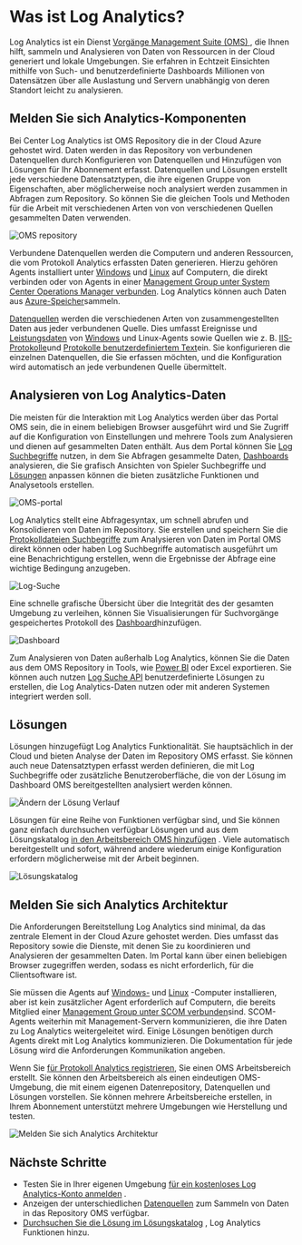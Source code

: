 <properties
   pageTitle="Was ist Log Analytics? | Microsoft Azure"
   description="Log Analytics ist ein Dienst in Vorgänge Management Suite (OMS), die hilft Ihnen sammeln und Betrieb von Ressourcen in der Cloud generierte Daten analysieren und lokalen Umgebung.  In diesem Artikel enthält eine kurze Übersicht über die verschiedenen Komponenten des Log Analytics und Links zu ausführlichen Inhalt."
   services="log-analytics"
   documentationCenter=""
   authors="bwren"
   manager="jwhit"
   editor="tysonn" />
<tags
   ms.service="log-analytics"
   ms.devlang="na"
   ms.topic="hero-article"
   ms.tgt_pltfrm="na"
   ms.workload="infrastructure-services"
   ms.date="09/06/2016"
   ms.author="bwren" />

# <a name="what-is-log-analytics"></a>Was ist Log Analytics?
Log Analytics ist ein Dienst [Vorgänge Management Suite \(OMS\) ](../operations-management-suite/operations-management-suite-overview.md) , die Ihnen hilft, sammeln und Analysieren von Daten von Ressourcen in der Cloud generiert und lokale Umgebungen. Sie erfahren in Echtzeit Einsichten mithilfe von Such- und benutzerdefinierte Dashboards Millionen von Datensätzen über alle Auslastung und Servern unabhängig von deren Standort leicht zu analysieren.


## <a name="log-analytics-components"></a>Melden Sie sich Analytics-Komponenten
Bei Center Log Analytics ist OMS Repository die in der Cloud Azure gehostet wird.  Daten werden in das Repository von verbundenen Datenquellen durch Konfigurieren von Datenquellen und Hinzufügen von Lösungen für Ihr Abonnement erfasst.  Datenquellen und Lösungen erstellt jede verschiedene Datensatztypen, die ihre eigenen Gruppe von Eigenschaften, aber möglicherweise noch analysiert werden zusammen in Abfragen zum Repository.  So können Sie die gleichen Tools und Methoden für die Arbeit mit verschiedenen Arten von von verschiedenen Quellen gesammelten Daten verwenden.


![OMS repository](media/log-analytics-overview/overview.png)


Verbundene Datenquellen werden die Computern und anderen Ressourcen, die vom Protokoll Analytics erfassten Daten generieren.  Hierzu gehören Agents installiert unter [Windows](log-analytics-windows-agents.md) und [Linux](log-analytics-linux-agents.md) auf Computern, die direkt verbinden oder von Agents in einer [Management Group unter System Center Operations Manager verbunden](log-analytics-om-agents.md).  Log Analytics können auch Daten aus [Azure-Speicher](log-analytics-azure-storage.md)sammeln.

[Datenquellen](log-analytics-data-sources.md) werden die verschiedenen Arten von zusammengestellten Daten aus jeder verbundenen Quelle.  Dies umfasst Ereignisse und [Leistungsdaten](log-analytics-data-sources-performance-counters.md) von [Windows](log-analytics-data-sources-windows-events.md) und Linux-Agents sowie Quellen wie z. B. [IIS-Protokolle](log-analytics-data-sources-iis-logs.md)und [Protokolle benutzerdefiniertem Text](log-analytics-data-sources-custom-logs.md)ein.  Sie konfigurieren die einzelnen Datenquellen, die Sie erfassen möchten, und die Konfiguration wird automatisch an jede verbundenen Quelle übermittelt.


## <a name="analyzing-log-analytics-data"></a>Analysieren von Log Analytics-Daten
Die meisten für die Interaktion mit Log Analytics werden über das Portal OMS sein, die in einem beliebigen Browser ausgeführt wird und Sie Zugriff auf die Konfiguration von Einstellungen und mehrere Tools zum Analysieren und dienen auf gesammelten Daten enthält.  Aus dem Portal können Sie [Log Suchbegriffe](log-analytics-log-searches.md) nutzen, in dem Sie Abfragen gesammelte Daten, [Dashboards](log-analytics-dashboards.md) analysieren, die Sie grafisch Ansichten von Spieler Suchbegriffe und [Lösungen](log-analytics-add-solutions.md) anpassen können die bieten zusätzliche Funktionen und Analysetools erstellen.

![OMS-portal](media/log-analytics-overview/portal.png)


Log Analytics stellt eine Abfragesyntax, um schnell abrufen und Konsolidieren von Daten im Repository.  Sie erstellen und speichern Sie die [Protokolldateien Suchbegriffe](log-analytics-log-searches.md) zum Analysieren von Daten im Portal OMS direkt können oder haben Log Suchbegriffe automatisch ausgeführt um eine Benachrichtigung erstellen, wenn die Ergebnisse der Abfrage eine wichtige Bedingung anzugeben.

![Log-Suche](media/log-analytics-overview/log-search.png)

Eine schnelle grafische Übersicht über die Integrität des der gesamten Umgebung zu verleihen, können Sie Visualisierungen für Suchvorgänge gespeichertes Protokoll des [Dashboard](log-analytics-dashboards.md)hinzufügen.   

![Dashboard](media/log-analytics-overview/dashboard.png)

Zum Analysieren von Daten außerhalb Log Analytics, können Sie die Daten aus dem OMS Repository in Tools, wie [Power BI](log-analytics-powerbi.md) oder Excel exportieren.  Sie können auch nutzen [Log Suche API](log-analytics-log-search-api.md) benutzerdefinierte Lösungen zu erstellen, die Log Analytics-Daten nutzen oder mit anderen Systemen integriert werden soll.

## <a name="solutions"></a>Lösungen
Lösungen hinzugefügt Log Analytics Funktionalität.  Sie hauptsächlich in der Cloud und bieten Analyse der Daten im Repository OMS erfasst. Sie können auch neue Datensatztypen erfasst werden definieren, die mit Log Suchbegriffe oder zusätzliche Benutzeroberfläche, die von der Lösung im Dashboard OMS bereitgestellten analysiert werden können.  

![Ändern der Lösung Verlauf](media/log-analytics-overview/change-tracking.png)


Lösungen für eine Reihe von Funktionen verfügbar sind, und Sie können ganz einfach durchsuchen verfügbar Lösungen und aus dem Lösungskatalog [in den Arbeitsbereich OMS hinzufügen](log-analytics-add-solutions.md) .  Viele automatisch bereitgestellt und sofort, während andere wiederum einige Konfiguration erfordern möglicherweise mit der Arbeit beginnen.

![Lösungskatalog](media/log-analytics-overview/solution-gallery.png)

## <a name="log-analytics-architecture"></a>Melden Sie sich Analytics Architektur
Die Anforderungen Bereitstellung Log Analytics sind minimal, da das zentrale Element in der Cloud Azure gehostet werden.  Dies umfasst das Repository sowie die Dienste, mit denen Sie zu koordinieren und Analysieren der gesammelten Daten.  Im Portal kann über einen beliebigen Browser zugegriffen werden, sodass es nicht erforderlich, für die Clientsoftware ist.

Sie müssen die Agents auf [Windows-](log-analytics-windows-agents.md) und [Linux](log-analytics-linux-agents.md) -Computer installieren, aber ist kein zusätzlicher Agent erforderlich auf Computern, die bereits Mitglied einer [Management Group unter SCOM verbunden](log-analytics-om-agents.md)sind.  SCOM-Agents weiterhin mit Management-Servern kommunizieren, die ihre Daten zu Log Analytics weitergeleitet wird.  Einige Lösungen benötigen durch Agents direkt mit Log Analytics kommunizieren.  Die Dokumentation für jede Lösung wird die Anforderungen Kommunikation angeben.

Wenn Sie [für Protokoll Analytics registrieren](log-analytics-get-started.md), Sie einen OMS Arbeitsbereich erstellt.  Sie können den Arbeitsbereich als einen eindeutigen OMS-Umgebung, die mit einem eigenen Datenrepository, Datenquellen und Lösungen vorstellen. Sie können mehrere Arbeitsbereiche erstellen, in Ihrem Abonnement unterstützt mehrere Umgebungen wie Herstellung und testen.

![Melden Sie sich Analytics Architektur](media/log-analytics-overview/architecture.png)


## <a name="next-steps"></a>Nächste Schritte

- Testen Sie in Ihrer eigenen Umgebung [für ein kostenloses Log Analytics-Konto anmelden](log-analytics-get-started.md) .
- Anzeigen der unterschiedlichen [Datenquellen](log-analytics-data-sources.md) zum Sammeln von Daten in das Repository OMS verfügbar.
- [Durchsuchen Sie die Lösung im Lösungskatalog](log-analytics-add-solutions.md) , Log Analytics Funktionen hinzu.
